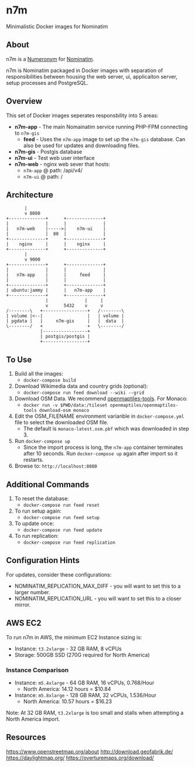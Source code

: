 # n7m
Minimalistic Docker images for Nominatim

## About
n7m is a [Numeronym](https://en.wikipedia.org/wiki/Numeronym) for [Nominatim](https://nominatim.org/).

n7m is Nominatim packaged in Docker images with separation of responsibilities between housing the web server, ui, applicaiton server, setup processes and PostgreSQL.

## Overview
This set of Docker images seperates responsbility into 5 areas:
* **n7m-app** - The main Nomainatim service running PHP-FPM connecting to `n7m-gis`
  * **feed** - Uses the `n7m-app` image to set up the `n7m-gis` database.  Can also be used for updates and downloading files.
* **n7m-gis** - Postgis database 
* **n7m-ui** - Test web user interface
* **n7m-web** - nginx web sever that hosts:
  * `n7m-app` @ path: /api/v4/
  * `n7m-ui` @ path: /

## Architecture
```
       |
       v 8080
+--------------+      +--------------+
|              |      |              |
|   n7m-web    |----->|    n7m-ui    |
|              |  80  |              |
+--------------+      +--------------+
|    nginx     |      |    nginx     |
+--------------+      +--------------+
       |
       v 9000
+--------------+      +--------------+
|              |      |              |
|   n7m-app    |      |     feed     |
|              |      |              |
+--------------+      +--------------+
| ubuntu:jammy |      |   n7m-app    |
+--------------+      +--------------+
               |              |     |
               v      5432    v     v
/--------\   +-----------------+   /--------\
| volume |<--|                 |   | volume |
| pgdata |   |     n7m-gis     |   |  data  |
\--------/   +                 +   \--------/
             |-----------------+
             | postgis/postgis |
             +-----------------+
```
## To Use
1. Build all the images:
   * `docker-compose build`
2. Download Wikimedia data and country grids (optional):
   * `docker-compose run feed download --wiki --grid`
3. Download OSM Data.  We recommend [openmaptiles-tools](https://github.com/openmaptiles/openmaptiles-tools).  For Monaco:
   * `docker run -v $PWD/data:/tileset openmaptiles/openmaptiles-tools download-osm monaco`
4. Edit the OSM_FILENAME environment varianble in `docker-compose.yml` file to select the downloaded OSM file.
   * The default is `monaco-latest.osm.pbf` which was downloaded in step 3.
5. Run `docker-compose up`
   * Since the import process is long, the `n7m-app` container terminates after 10 seconds.  Run `docker-compose up` again after import so it restarts.
6. Browse to: `http://localhost:8080`

## Additional Commands
1. To reset the database:
   * `docker-compose run feed reset`
2. To run setup again:
   * `docker-compose run feed setup`
3. To update once:
   * `docker-compose run feed update`
4. To run replication:
   * `docker-compose run feed replication`

## Configuration Hints
For updates, consider these configurations:
* NOMINATIM_REPLICATION_MAX_DIFF - you will want to set this to a larger number.
* NOMINATIM_REPLICATION_URL - you will want to set this to a closer mirror.

## AWS EC2
To run n7m in AWS, the minimum EC2 Instance sizing is:
* Instance: `t3.2xlarge` - 32 GB RAM, 8 vCPUs
* Storage: 500GB SSD (270G required for North America)

### Instance Comparison
* Instance: `m5.4xlarge` - 64 GB RAM, 16 vCPUs, 0.768/Hour
  * North America:  14.12 hours = $10.84
* Instance: `m5.8xlarge` - 128 GB RAM, 32 vCPUs, 1.536/Hour
  * North America:  10.57 hours = $16.23

Note:  At 32 GB RAM, `t3.2xlarge` is too small and stalls when attempting a North America import.

## Resources
https://www.openstreetmap.org/about
http://download.geofabrik.de/
https://daylightmap.org/
https://overturemaps.org/download/
